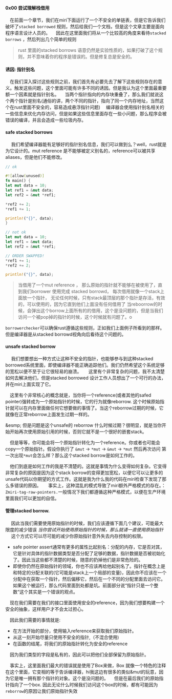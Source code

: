 #### 0x00 尝试理解栈借用
&emsp;在前面一个章节，我们在miri下面运行了一个不安全的单链表，但是它告诉我们破坏了`stacked borrowed` 规则，然后给我们一个文档，但是这个文章主要是面向程序语言设计人员的。
&emsp;因此在这里面我们将从一个比较高的角度来看待`stacked borrows` ，然后列出几个简单的规则
>  rust 里面的stacked borrows 语意仍然是实验性质的，如果打破了这个规则，并不意味着你的程序是错误的。但是修复总是安全的。


#### 诱因: 指针别名
&emsp;在我们深入探讨这些规则之前，我们首先有必要先去了解下这些规则存在的意义。触发这些问题，这个里面可能有许多不同的诱因。但是我认为这个里面最重要额一个因素就是指针别名。
&emsp;当两个指针指向的内存块重叠了，那么我们就说这个两个指针是别名(通俗的讲，两个不同的指针，指向了同一个内存地址，当然这个在rust里面不安全的，容易造成悬浮指针问题)
&emsp;编译器会使用指针别名相关的一些信息来优化内存访问，但是如果这些信息里面存在一些小问题，那么程序会被错误的编译，并且会造成一些垃圾内存。


#### safe stacked borrows
&emsp; 我们希望编译器能有足够好的指针别名信息，我们可以做到么？well，rust就是为它设计的。mut reference 是不能够被定义别名的，reference可以被共享aliases，但是他们不能修改。
```rust
// ok

#![allow(unused)]
fn main() {
let mut data = 10;
let ref1 = &mut data;
let ref2 = &mut *ref1;

*ref2 += 2;
*ref1 += 1;

println!("{}", data);
}

// not ok
let mut data = 10;
let ref1 = &mut data;
let ref2 = &mut *ref1;

// ORDER SWAPPED!
*ref1 += 1;
*ref2 += 2;

println!("{}", data);


```
> 当借用了一个mut reference ， 那么原始的指针就不能够在被使用了，直到我们borrower 使用完成
> stacked borrowd， 每次借用就像一个stack上面放一个指针， 无论任何时候，只有stack最顶层的那个指针是存活，有效的，可以使用的，因为它直到他们上面没有任何借用了
> 当reboorrow的时候，会弹出这个borrow上面所有的的借用，这个是没问题的，但是当我们访问一个被pop掉的指针的时候，这个时候就有问题了。o

`borrowerchecker`可以确保rust遵循这些规则，正如我们上面例子所看到的那样。但是编译器是从stacked borrowd视角向后看待这个问题的。


#### unsafe stacked borrow
&emsp; 我们想要想出一种方式让这种不安全的指针，也能够参与到这种stacked borrowed系统里面，即使编译器不能正确追踪他们。我们仍然希望这个系统足够的宽松以便不至于让它很轻易的崩溃。
&emsp; 这里有个非常复杂的问题，我不太清楚如何去解决他们，但是stacked borrowed  设计工作人员想出了一个可行的办法，并在miri上面实现了它。

&emsp;这里有个非常核心的概念就是，当你将一个reference(或者其他的safed pointer)强转成为一个原始指针的时候，它的行为就像reborrow. 这个时候原始指针就可以在内存里面做任何它想要做的事情了。当这个reborrow过期的时候，它就像在正常reborrow上面发生过期一样的。

&esmp; 但是问题是这个unsafe的 reborrow 什么时候过期？很明显，就是当你开始开始再次使用原始引用的时候，否则它就不是一个很好的嵌套stack。

&emsp;但是等等，你可能会将一个原始指针转化为一个reference。你或者也可能会copy一个原始指针。假设你执行了 `&mut` -> `*mut` -> `&mut` -> `*mut` 然后再次访问 第一次出现`*mut`会怎么样？那么这个stacked borrow是如何工作的。

&emsp;他们到底是如何工作的我是不清楚的。这就是事情为什么变得如何复杂。它变得非常复杂的原因是因为这个stack borrow的变得更加宽松，以便它可以让更多的unsafe代码以你期望的方式工作。这就是我为什么我的代码在miri检查下发现了那么多错误的原因。
&emsp; 事实上，这种混乱的模式导致了miri额外严格模式的存在。：`Zmiri-tag-raw-pointers.`一般情况下我们都遵循这种严格模式，以便在生产环境里面我们可以更加的自信。




#### 管理stacked borrow.
&emsp; 因此当我们需要使用原始指针的时候，我们应该遵循下面几个建议，可能最大限度的减少错误
*当你尝试开始使用原始指针的时候，那么就请一直使用原始指针*
&emsp; 这个方式它可以尽可能的减少你原始指针意外失去内存控制的权限。
- safe pointer assert通常有更多的属性比起别名：分配的内存，它是否对其，它是针对具体的指针数据类型是否分配了足够的数据，指针数据是否被初始化了。因此当这些都不清楚的时候，随意的扔掉他们是非常危险的。
- 即使你仍然在原始指针的领域，你也不应该再给他起别名了。指针在概念上是和特定的分配关联的(它可能是stack上一个局部的变量)，因此你不应该在一个分配中在获取一个指针，然后偏移它，然后在一个不同的分配里面去访问它。如果这个被运行，那么代码里面到处都是坑。前面部分说“指针只是一个整数“这个其实是一个错误的观点。

&emsp;现在我们需要在我们的接口里面使用安全的reference，因为我们想要构建一个安全的抽象，这样用户才不会太过担心。


&emsp;因此我们需要的事情就是:
- 在方法开始的部分，使用输入reference来获取我们原始指针。
- 从这一刻开始尽量只使用不安全的指针,（不混合使用)
-  在函数的结尾，将我们的原始指针转化为安全的reference


&emsp;因为我们类型的字段是私有的，因此可以把他们全部保留为原始指针。

&emsp;事实上，这里面我们最大的错误就是使用了Box来做，Box 就像一个特色的注释在这个里面，它变相的等于告诉编译器，hi我这边有很多的类似&mut的玩意，因为它是唯一拥有那个指针的对象。这个是没问题的。
&emsp;但是在最后我们的原始指针指向了一个box. 因此无论什么时候我们访问这个box的时候，都有可能因为`reborrow`的原因让我们原始指针失效
